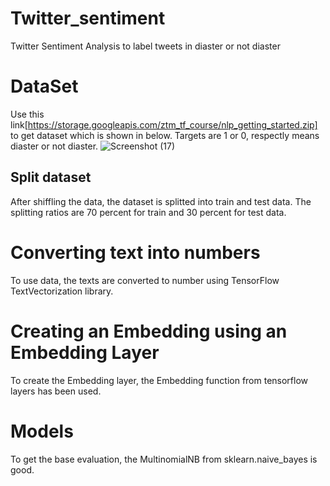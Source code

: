# Twitter_sentiment
Twitter Sentiment Analysis to label tweets in diaster or not diaster

# DataSet
Use this link[https://storage.googleapis.com/ztm_tf_course/nlp_getting_started.zip] to get dataset which is shown in below.
Targets are 1 or 0, respectly means diaster or not diaster.
![Screenshot (17)](https://user-images.githubusercontent.com/63876585/222380849-c6e233ef-8151-4299-a85b-07a14d21ea3d.png)

## Split dataset
After shiffling the data, the dataset is splitted into train and test data. The splitting ratios are 70 percent for train and 30 percent for test data.

# Converting text into numbers
To use data, the texts are converted to number using TensorFlow TextVectorization library.

# Creating an Embedding using an Embedding Layer
To create the Embedding layer, the Embedding function from tensorflow layers has been used.

# Models
To get the base evaluation, the MultinomialNB from sklearn.naive_bayes is good. 

## 
